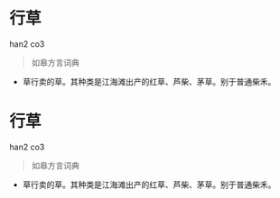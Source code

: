 # 行草
han2 co3
> 如皋方言词典
- 草行卖的草。其种类是江海滩出产的红草、芦柴、茅草。别于普通柴禾。

# 行草
han2 co3
> 如皋方言词典
- 草行卖的草。其种类是江海滩出产的红草、芦柴、茅草。别于普通柴禾。
